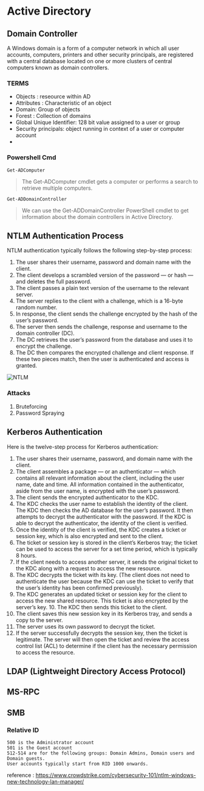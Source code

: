 # Active Directory


## Domain Controller 

A Windows domain is a form of a computer network in which all user accounts, computers, printers and other security principals, are registered with a central database located on one or more clusters of central computers known as domain controllers.

### TERMS

- Objects : reseource within AD
- Attributes : Characteristic of an object
- Domain: Group of objects
- Forest : Collection of domains
- Global Unique Identifier:  128 bit value assigned to a user or group
- Security principals: object running in context of a user or computer account
- 




### Powershell Cmd

  ```
  Get-ADComputer 
  ```
  > The Get-ADComputer cmdlet gets a computer or performs a search to retrieve multiple computers.
  ```
  Get-ADDomainController
  ```

  > We can use the Get-ADDomainController PowerShell cmdlet to get information about the domain controllers in Active Directory. 




## NTLM Authentication Process

NTLM authentication typically follows the following step-by-step process:

1. The user shares their username, password and domain name with the client.
2. The client develops a scrambled version of the password — or hash — and deletes the full password.
3. The client passes a plain text version of the username to the relevant server.
4. The server replies to the client with a challenge, which is a 16-byte random number.
5. In response, the client sends the challenge encrypted by the hash of the user’s password.
6. The server then sends the challenge, response and username to the domain controller (DC).
7. The DC retrieves the user’s password from the database and uses it to encrypt the challenge.
8. The DC then compares the encrypted challenge and client response. If these two pieces match, then the user is authenticated and access is granted.

![NTLM](https://github.com/proflamyt/300days-of-hacking/blob/main/Topic14/pictures/c9113ad0ff443dd0973736552e85aa69.png)

### Attacks 
1. Bruteforcing 
2. Password Spraying



## Kerberos Authentication
Here is the twelve-step process for Kerberos authentication:

1. The user shares their username, password, and domain name with the client.
2. The client assembles a package — or an authenticator — which contains all relevant information about the client, including the user name, date and time. All information contained in the authenticator, aside from the user name, is encrypted with the user’s password.
3. The client sends the encrypted authenticator to the KDC.
4. The KDC checks the user name to establish the identity of the client. The KDC then checks the AD database for the user’s password. It then attempts to decrypt the authenticator with the password. If the KDC is able to decrypt the authenticator, the identity of the client is verified.
5. Once the identity of the client is verified, the KDC creates a ticket or session key, which is also encrypted and sent to the client.
6. The ticket or session key is stored in the client’s Kerberos tray; the ticket can be used to access the server for a set time period, which is typically 8 hours.
7. If the client needs to access another server, it sends the original ticket to the KDC along with a request to access the new resource.
8. The KDC decrypts the ticket with its key. (The client does not need to authenticate the user because the KDC can use the ticket to verify that the user’s identity has been confirmed previously).
9. The KDC generates an updated ticket or session key for the client to access the new shared resource. This ticket is also encrypted by the server’s key. 10. The KDC then sends this ticket to the client.
11. The client saves this new session key in its Kerberos tray, and sends a copy to the server.
12. The server uses its own password to decrypt the ticket.
13. If the server successfully decrypts the session key, then the ticket is legitimate. The server will then open the ticket and review the access control list (ACL) to determine if the client has the necessary permission to access the resource.



## LDAP (Lightweight Directory Access Protocol)

## MS-RPC

## SMB


### Relative ID

```
500 is the Administrator account
501 is the Guest account
512-514 are for the following groups: Domain Admins, Domain users and Domain guests.
User accounts typically start from RID 1000 onwards.
```



reference : https://www.crowdstrike.com/cybersecurity-101/ntlm-windows-new-technology-lan-manager/





